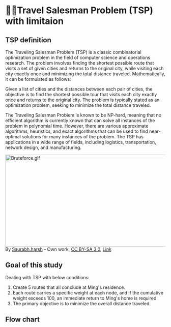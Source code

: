 # 👨‍💼Travel Salesman Problem (TSP) with limitaion 

## TSP definition
The Traveling Salesman Problem (TSP) is a classic combinatorial optimization problem in the field of computer science and operations research. The problem involves finding the shortest possible route that visits a set of given cities and returns to the original city, while visiting each city exactly once and minimizing the total distance traveled. Mathematically, it can be formulated as follows:

Given a list of cities and the distances between each pair of cities, the objective is to find the shortest possible tour that visits each city exactly once and returns to the original city. The problem is typically stated as an optimization problem, seeking to minimize the total distance traveled.

The Traveling Salesman Problem is known to be NP-hard, meaning that no efficient algorithm is currently known that can solve all instances of the problem in polynomial time. However, there are various approximate algorithms, heuristics, and exact algorithms that can be used to find near-optimal solutions for many instances of the problem. The TSP has applications in a wide range of fields, including logistics, transportation, network design, and manufacturing.
<p><a href="https://commons.wikimedia.org/wiki/File:Bruteforce.gif#/media/File:Bruteforce.gif"><img src="https://upload.wikimedia.org/wikipedia/commons/2/2b/Bruteforce.gif" alt="Bruteforce.gif" height="289" width="640"></a><br>By <a href="//commons.wikimedia.org/w/index.php?title=User:Saurabh.harsh&amp;action=edit&amp;redlink=1" class="new" title="User:Saurabh.harsh (page does not exist)">Saurabh.harsh</a> - <span class="int-own-work" lang="en">Own work</span>, <a href="https://creativecommons.org/licenses/by-sa/3.0" title="Creative Commons Attribution-Share Alike 3.0">CC BY-SA 3.0</a>, <a href="https://commons.wikimedia.org/w/index.php?curid=23385823">Link</a></p>

## Goal of this study
Dealing with TSP with below conditions:
1. Create 5 routes that all conclude at Ming's residence.
2. Each route carries a specific weight at each node, and if the cumulative weight exceeds 100, an immediate return to Ming's home is required.
3. The primary objective is to minimize the overall distance traveled.
   
## Flow chart


